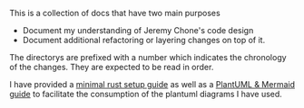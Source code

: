 This is a collection of docs that have two main purposes

 - Document my understanding of Jeremy Chone's code design
 - Document additional refactoring or layering changes on top of it. 

The directorys are prefixed with a number which indicates the chronology of the changes. They are expected to be read in order.

I have provided a [minimal rust setup guide](./README_MinimalRustSetup.md) as well as a [PlantUML & Mermaid guide](./README_PlantUML_Mermaid.md) to facilitate the consumption of the plantuml diagrams I have used.